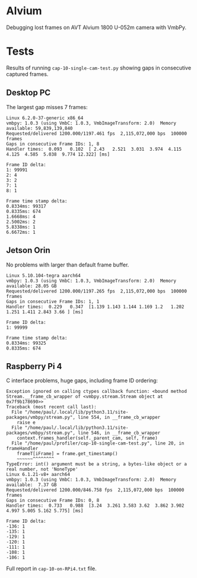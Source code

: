 # Alvium
Debugging lost frames on AVT Alvium 1800 U-052m camera with VmbPy.

# Tests
Results of running `cap-10-single-cam-test.py` showing gaps in consecutive captured frames.

## Desktop PC 
The largest gap misses 7 frames:
```
Linux 6.2.0-37-generic x86_64
vmbpy: 1.0.3 (using VmbC: 1.0.3, VmbImageTransform: 2.0)  Memory available: 59,839,139,840
Requested/delivered 1200.000/1197.461 fps  2,115,072,000 bps  100000 frames
Gaps in consecutive Frame IDs: 1, 8
Handler times:  0.093   0.102  [ 2.43   2.521  3.031  3.974  4.115  4.125  4.585  5.038  9.774 12.322] [ms]

Frame ID delta:
1: 99991
2: 4
3: 2
7: 1
8: 1

Frame time stamp delta:
0.8334ms: 99317
0.8335ms: 674
1.6668ms: 4
2.5002ms: 2
5.8338ms: 1
6.6672ms: 1
```

## Jetson Orin
No problems with larger than default frame buffer.
```
Linux 5.10.104-tegra aarch64
vmbpy: 1.0.3 (using VmbC: 1.0.3, VmbImageTransform: 2.0)  Memory available: 28.05 GB
Requested/delivered 1200.000/1197.265 fps  2,115,072,000 bps  100000 frames
Gaps in consecutive Frame IDs: 1, 1
Handler times:  0.229   0.347  [1.139 1.143 1.144 1.169 1.2   1.202 1.251 1.411 2.843 3.66 ] [ms]

Frame ID delta:
1: 99999

Frame time stamp delta:
0.8334ms: 99325
0.8335ms: 674
```

## Raspberry Pi 4
C interface problems, huge gaps, including frame ID ordering:
```
Exception ignored on calling ctypes callback function: <bound method Stream.__frame_cb_wrapper of <vmbpy.stream.Stream object at 0x7f9b178690>>
Traceback (most recent call last):
  File "/home/paul/.local/lib/python3.11/site-packages/vmbpy/stream.py", line 554, in __frame_cb_wrapper
    raise e
  File "/home/paul/.local/lib/python3.11/site-packages/vmbpy/stream.py", line 546, in __frame_cb_wrapper
    context.frames_handler(self._parent_cam, self, frame)
  File "/home/paul/profiler/cap-10-single-cam-test.py", line 20, in frameHandler
    frameT[iFrame] = frame.get_timestamp()
    ~~~~~~^^^^^^^^
TypeError: int() argument must be a string, a bytes-like object or a real number, not 'NoneType'
Linux 6.1.21-v8+ aarch64
vmbpy: 1.0.3 (using VmbC: 1.0.3, VmbImageTransform: 2.0)  Memory available:  7.37 GB
Requested/delivered 1200.000/846.758 fps  2,115,072,000 bps  100000 frames
Gaps in consecutive Frame IDs: 0, 8
Handler times:  0.733   0.988  [3.24  3.261 3.583 3.62  3.862 3.902 4.997 5.005 5.162 5.775] [ms]

Frame ID delta:
-136: 1
-135: 1
-129: 1
-120: 1
-111: 1
-108: 1
-106: 1
```
Full report in `cap-10-on-RPi4.txt` file.
